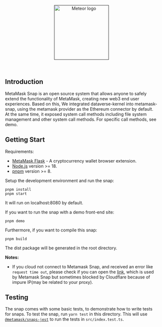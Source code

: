 <br/>
<p align="center">
<a href=" " target="_blank">
<img src="https://avatars.githubusercontent.com/u/118692557?s=200&v=4" width="180" alt="Meteor logo">
</a >
</p >
<br/>

## Introduction
MetaMask Snap is an open source system that allows anyone to safely extend the functionality of MetaMask, creating new web3 end user experiences. Based on this, We integrated dataverse-kernel into metamask-snap, using the metamask provider as the Ethereum connector by default. At the same time, it exposed system call methods including file system management and other system call methods. For specific call methods, see demo.

## Getting Start

Requirements:
- [MetaMask Flask](https://metamask.io/flask/) - A cryptocurrency wallet browser extension.
- [Node.js](https://nodejs.org/en/) version >= 18.
- [pnpm](https://pnpm.io/) version >= 8.

Setup the development environment and run the snap:

```shell
pnpm install
pnpm start
```
It will run on localhost:8080 by default.

If you want to run the snap with a demo front-end site:

```shell
pnpm demo
```

Furthermore, if you want to compile this snap:
```shell
pnpm build
```
The dist package will be generated in the root directory.

**Notes:**
- If you cloud not connect to Metamask Snap, and received an error like `request time out`, please check if you can open the [link](https://execution.consensys.io/3.1.0/index.html), which is used by Metamask Snap but sometimes blocked by Cloudflare because of impure IP(may be related to your proxy).

## Testing

The snap comes with some basic tests, to demonstrate how to write tests for
snaps. To test the snap, run `yarn test` in this directory. This will use
[`@metamask/snaps-jest`](https://github.com/MetaMask/snaps/tree/main/packages/snaps-jest)
to run the tests in `src/index.test.ts`.
